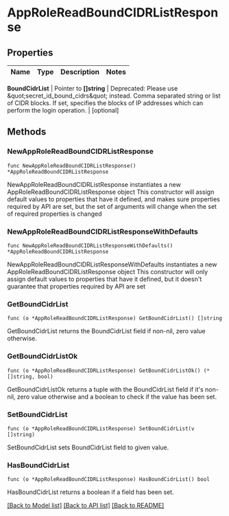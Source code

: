 # AppRoleReadBoundCIDRListResponse


## Properties

Name | Type | Description | Notes
------------ | ------------- | ------------- | -------------


**BoundCidrList** | Pointer to **[]string** | Deprecated: Please use \&quot;secret_id_bound_cidrs\&quot; instead. Comma separated string or list of CIDR blocks. If set, specifies the blocks of IP addresses which can perform the login operation. | [optional] 



## Methods


### NewAppRoleReadBoundCIDRListResponse

`func NewAppRoleReadBoundCIDRListResponse() *AppRoleReadBoundCIDRListResponse`

NewAppRoleReadBoundCIDRListResponse instantiates a new AppRoleReadBoundCIDRListResponse object
This constructor will assign default values to properties that have it defined,
and makes sure properties required by API are set, but the set of arguments
will change when the set of required properties is changed

### NewAppRoleReadBoundCIDRListResponseWithDefaults

`func NewAppRoleReadBoundCIDRListResponseWithDefaults() *AppRoleReadBoundCIDRListResponse`

NewAppRoleReadBoundCIDRListResponseWithDefaults instantiates a new AppRoleReadBoundCIDRListResponse object
This constructor will only assign default values to properties that have it defined,
but it doesn't guarantee that properties required by API are set


### GetBoundCidrList

`func (o *AppRoleReadBoundCIDRListResponse) GetBoundCidrList() []string`

GetBoundCidrList returns the BoundCidrList field if non-nil, zero value otherwise.

### GetBoundCidrListOk

`func (o *AppRoleReadBoundCIDRListResponse) GetBoundCidrListOk() (*[]string, bool)`

GetBoundCidrListOk returns a tuple with the BoundCidrList field if it's non-nil, zero value otherwise
and a boolean to check if the value has been set.

### SetBoundCidrList

`func (o *AppRoleReadBoundCIDRListResponse) SetBoundCidrList(v []string)`

SetBoundCidrList sets BoundCidrList field to given value.


### HasBoundCidrList

`func (o *AppRoleReadBoundCIDRListResponse) HasBoundCidrList() bool`

HasBoundCidrList returns a boolean if a field has been set.









[[Back to Model list]](../README.md#documentation-for-models) [[Back to API list]](../README.md#documentation-for-api-endpoints) [[Back to README]](../README.md)



